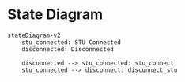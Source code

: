# State Diagram

```{mermaid}
stateDiagram-v2
    stu_connected: STU Connected
    disconnected: Disconnected

    disconnected --> stu_connected: stu_connect
    stu_connected --> disconnect: disconnect_stu
```
